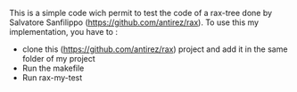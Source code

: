    This is a simple code wich permit to test the code of a rax-tree done by Salvatore Sanfilippo (https://github.com/antirez/rax). To use this my implementation, you have to :
   - clone this (https://github.com/antirez/rax) project and add it in the same folder of my project
   - Run the makefile
   - Run rax-my-test
